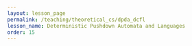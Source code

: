 ```yaml
---
layout: lesson_page
permalink: /teaching/theoretical_cs/dpda_dcfl
lesson_name: Deterministic Pushdown Automata and Languages
order: 15
---
```


<!-- Definition of DPDA, DCFL Example  -->
